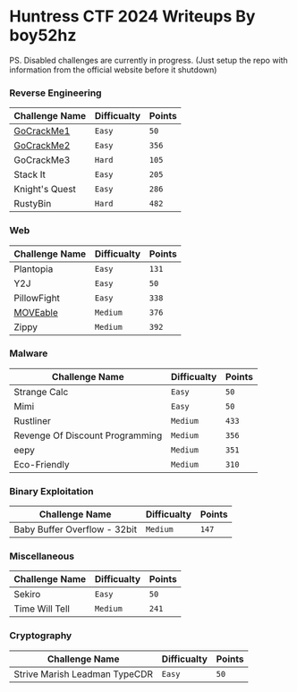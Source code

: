 # Huntress CTF 2024 Writeups By boy52hz

PS. Disabled challenges are currently in progress. (Just setup the repo with information from the official website before it shutdown)

### Reverse Engineering

| Challenge Name                       | Difficualty | Points |
| ------------------------------------ | ----------- | ------ |
| [GoCrackMe1](./GoCrackMe1/README.md) | `Easy`      | `50`   |
| [GoCrackMe2](./GoCrackMe2/README.md) | `Easy`      | `356`  |
| GoCrackMe3                           | `Hard`      | `105`  |
| Stack It                             | `Easy`      | `205`  |
| Knight's Quest                       | `Easy`      | `286`  |
| RustyBin                             | `Hard`      | `482`  |

### Web

| Challenge Name                  | Difficualty | Points |
| ------------------------------- | ----------- | ------ |
| Plantopia                       | `Easy`      | `131`  |
| Y2J                             | `Easy`      | `50`   |
| PillowFight                     | `Easy`      | `338`  |
| [MOVEable](./MOVable/README.md) | `Medium`    | `376`  |
| Zippy                           | `Medium`    | `392`  |

### Malware

| Challenge Name                  | Difficualty | Points |
| ------------------------------- | ----------- | ------ |
| Strange Calc                    | `Easy`      | `50`   |
| Mimi                            | `Easy`      | `50`   |
| Rustliner                       | `Medium`    | `433`  |
| Revenge Of Discount Programming | `Medium`    | `356`  |
| eepy                            | `Medium`    | `351`  |
| Eco-Friendly                    | `Medium`    | `310`  |

### Binary Exploitation

| Challenge Name               | Difficualty | Points |
| ---------------------------- | ----------- | ------ |
| Baby Buffer Overflow - 32bit | `Medium`    | `147`  |

### Miscellaneous

| Challenge Name | Difficualty | Points |
| -------------- | ----------- | ------ |
| Sekiro         | `Easy`      | `50`   |
| Time Will Tell | `Medium`    | `241`  |

### Cryptography

| Challenge Name                | Difficualty | Points |
| ----------------------------- | ----------- | ------ |
| Strive Marish Leadman TypeCDR | `Easy`      | `50`   |
